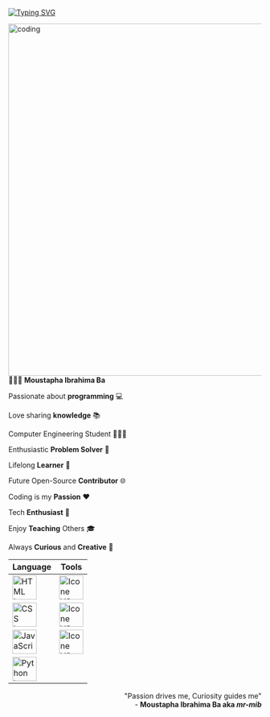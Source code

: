 [![Typing SVG](https://readme-typing-svg.herokuapp.com?color=007FFF&size=35&center=true&vCenter=true&width=1000&lines=Hi+there+👋;Welcome+to+my+GitHub+profile!+🤗;My+name+is+Moustapha+Ibrahima+Ba+👨🏾;I+am+a+computer+science+engineering+student+🧑🏾‍🎓;I+am+passionate+about+programming+💻;I+love+sharing+knowledge+📚;I+am+an+enthusiastic+problem+solver+🧩;I+am+a+lifelong+learner+📖;I+would+like+to+be+an+open-source+contributor+🌐;Coding+is+my+passion+❤️;I+am+a+tech+enthusiast+🚀;I+enjoy+teaching+others+🎓;I+am+always+curious+and+creative+🧠)](https://git.io/typing-svg)


<img align="right" alt ="coding" width="700" src="https://technostupid.com/frontend/images/95116-coder.gif">

👨🏾‍💻 **Moustapha Ibrahima Ba**

Passionate about **programming** 💻 

Love sharing **knowledge** 📚 

Computer Engineering Student 🧑🏾‍🎓 

Enthusiastic **Problem Solver** 🧩 

Lifelong **Learner** 📖 

Future Open-Source **Contributor** 🌐 

Coding is my **Passion** ❤️ 

Tech **Enthusiast** 🚀 

Enjoy **Teaching** Others 🎓 

Always **Curious** and **Creative** 🧠


<div>

| Language                                                  | Tools                                                        |
| --------------------------------------------------------- | --------------------------------------------------------- |
| [<img height="48px" width="48px" alt="HTML Icon" src="https://skillicons.dev/icons?i=html"/>](https://developer.mozilla.org/en-US/docs/Web/HTML) | [<img height="48px" width="48px" alt="Icone VS-Code" src="https://skillicons.dev/icons?i=vscode"/>](https://code.visualstudio.com/) |
| [<img height="48px" width="48px" alt="CSS Icon" src="https://skillicons.dev/icons?i=css"/>](https://developer.mozilla.org/en-US/docs/Web/CSS) | [<img height="48px" width="48px" alt="Icone VS-Code" src="https://skillicons.dev/icons?i=github"/>](https://github.com/) |
| [<img height="48px" width="48px" alt="JavaScript Icon" src="https://skillicons.dev/icons?i=javascript"/>](https://developer.mozilla.org/en-US/docs/Web/JavaScript) | [<img height="48px" width="48px" alt="Icone VS-Code" src="https://skillicons.dev/icons?i=git"/>](https://git-scm.com/) |
| [<img height="48px" width="48px" alt="Python Icon" src="https://skillicons.dev/icons?i=python"/>](https://www.python.org/) |

</div>

<p align="right" color="#0583F2">
    "Passion drives me, Curiosity guides me" <br> 
    - <b>Moustapha Ibrahima Ba<b> aka <i>mr-mib</i>
</p>


